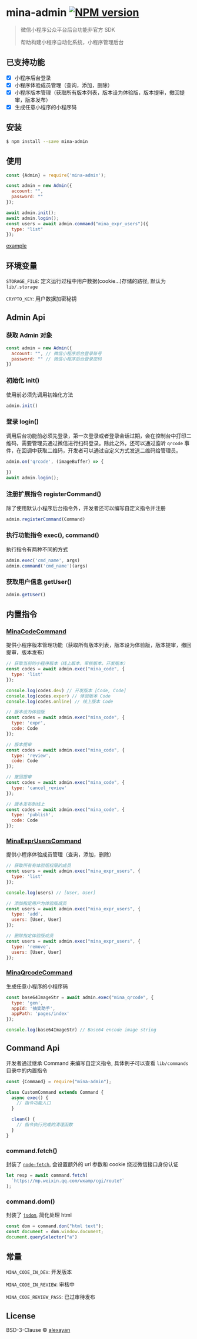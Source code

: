 # mina-admin [![NPM version][npm-image]][npm-url]
> 微信小程序公众平台后台功能非官方 SDK
> 
> 帮助构建小程序自动化系统，小程序管理后台

## 已支持功能

- [x] 小程序后台登录
- [x] 小程序体验成员管理（查询，添加，删除）
- [x] 小程序版本管理（获取所有版本列表，版本设为体验版，版本提审，撤回提审，版本发布）
- [x] 生成任意小程序的小程序码

## 安装

```sh
$ npm install --save mina-admin
```

## 使用

```js
const {Admin} = require('mina-admin');

const admin = new Admin({
  account: "",
  password: ""
});

await admin.init();
await admin.login();
const users = await admin.command("mina_expr_users")({
  type: "list"
});
```

[example](example.js)

## 环境变量

`STORAGE_FILE`: 定义运行过程中用户数据(cookie...)存储的路径, 默认为 `lib/.storage`

`CRYPTO_KEY`: 用户数据加密秘钥

## Admin Api

### 获取 Admin 对象

```js
const admin = new Admin({
  account: "", // 微信小程序后台登录账号
  password: "" // 微信小程序后台登录密码
})
```

### 初始化 init()

使用前必须先调用初始化方法

```js
admin.init()
```

### 登录 login()

调用后台功能前必须先登录，第一次登录或者登录会话过期，会在控制台中打印二维码，需要管理员通过微信进行扫码登录。除此之外，还可以通过监听 `qrcode` 事件，在回调中获取二维码，开发者可以通过自定义方式发送二维码给管理员。

```js
admin.on('qrcode', (imageBuffer) => {
  
})
await admin.login();
```

### 注册扩展指令 registerCommand()

除了使用默认小程序后台指令外，开发者还可以编写自定义指令并注册

```js
admin.registerCommand(Command)
```

### 执行功能指令 exec(), command()

执行指令有两种不同的方式

```js
admin.exec('cmd_name', args)
admin.command('cmd_name')(args)
```

### 获取用户信息 getUser()

```js
admin.getUser()
```

## 内置指令

### [MinaCodeCommand](lib/commands/MinaCodeCommand.js)

提供小程序版本管理功能（获取所有版本列表，版本设为体验版，版本提审，撤回提审，版本发布）

```js
// 获取当前的小程序版本（线上版本，审核版本，开发版本）
const codes = await admin.exec("mina_code", {
  type: 'list'
});

console.log(codes.dev) // 开发版本 [Code, Code]
console.log(codes.exper) // 体验版本 Code
console.log(codes.online) // 线上版本 Code
```

```js
// 版本设为体验版
const codes = await admin.exec("mina_code", {
  type: 'expr',
  code: Code
});
```

```js
// 版本提审
const codes = await admin.exec("mina_code", {
  type: 'review',
  code: Code
});
```

```js
// 撤回提审
const codes = await admin.exec("mina_code", {
  type: 'cancel_review'
});
```

```js
// 版本发布到线上
const codes = await admin.exec("mina_code", {
  type: 'publish',
  code: Code
});
```

### [MinaExprUsersCommand](lib/commands/MinaExprUsersCommand.js)

提供小程序体验成员管理（查询，添加，删除）

```js
// 获取所有有体验版权限的成员
const users = await admin.exec("mina_expr_users", {
  type: 'list'
});

console.log(users) // [User, User]
```

```js
// 添加指定用户为体验版成员
const users = await admin.exec("mina_expr_users", {
  type: 'add',
  users: [User, User]
});
```

```js
// 删除指定体验版成员
const users = await admin.exec("mina_expr_users", {
  type: 'remove',
  users: [User, User]
});
```

### [MinaQrcodeCommand](lib/commands/MinaQrcodeCommand.js)

生成任意小程序的小程序码

```js
const base64ImageStr = await admin.exec("mina_qrcode", {
  type: 'gen',
  appId: '抽奖助手',
  appPath: 'pages/index'
});

console.log(base64ImageStr) // Base64 encode image string
```

## Command Api

开发者通过继承 Command 来编写自定义指令, 具体例子可以查看 `lib/commands` 目录中的内置指令

```js
const {Command} = require("mina-admin");

class CustomCommand extends Command {
  async exec() {
    // 指令功能入口
  }

  clean() {
    // 指令执行完成的清理函数
  }
}
```

### command.fetch()

封装了 [`node-fetch`](https://github.com/bitinn/node-fetch), 会设置额外的 url 参数和 cookie 绕过微信接口身份认证

```js
let resp = await command.fetch(
  `https://mp.weixin.qq.com/wxamp/cgi/route?`
);
```

### command.dom()

封装了 [`jsdom`](https://github.com/jsdom/jsdom), 简化处理 html

```js
const dom = command.don("html text");
const document = dom.window.document;
document.querySelector("a")
```

## 常量

`MINA_CODE_IN_DEV`: 开发版本

`MINA_CODE_IN_REVIEW`: 审核中

`MINA_CODE_REVIEW_PASS`: 已过审待发布

## License

BSD-3-Clause © [alexayan](https://github.com/alexayan)


[npm-image]: https://badge.fury.io/js/mina-admin.svg
[npm-url]: https://npmjs.org/package/mina-admin
